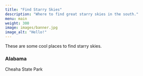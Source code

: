 ```yaml
---
title: "Find Starry Skies"
description: "Where to find great starry skies in the south."
menu: main
weight: 300
image: images/banner.jpg
image_alt: "Hello!"
---
```

These are some cool places to find starry skies.

### Alabama
Cheaha State Park
